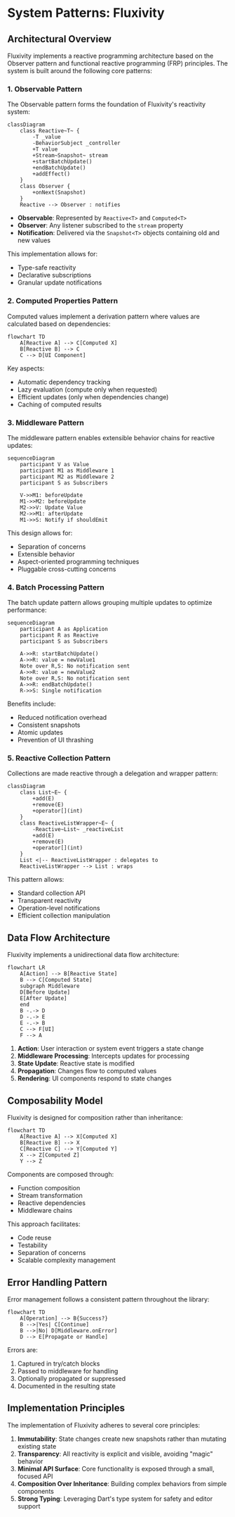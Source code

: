 # System Patterns: Fluxivity

## Architectural Overview

Fluxivity implements a reactive programming architecture based on the Observer pattern and functional reactive programming (FRP) principles. The system is built around the following core patterns:

### 1. Observable Pattern

The Observable pattern forms the foundation of Fluxivity's reactivity system:

```mermaid
classDiagram
    class Reactive~T~ {
        -T _value
        -BehaviorSubject _controller
        +T value
        +Stream~Snapshot~ stream
        +startBatchUpdate()
        +endBatchUpdate()
        +addEffect()
    }
    class Observer {
        +onNext(Snapshot)
    }
    Reactive --> Observer : notifies
```

- **Observable**: Represented by `Reactive<T>` and `Computed<T>`
- **Observer**: Any listener subscribed to the `stream` property
- **Notification**: Delivered via the `Snapshot<T>` objects containing old and new values

This implementation allows for:
- Type-safe reactivity
- Declarative subscriptions
- Granular update notifications

### 2. Computed Properties Pattern

Computed values implement a derivation pattern where values are calculated based on dependencies:

```mermaid
flowchart TD
    A[Reactive A] --> C[Computed X]
    B[Reactive B] --> C
    C --> D[UI Component]
```

Key aspects:
- Automatic dependency tracking
- Lazy evaluation (compute only when requested)
- Efficient updates (only when dependencies change)
- Caching of computed results

### 3. Middleware Pattern

The middleware pattern enables extensible behavior chains for reactive updates:

```mermaid
sequenceDiagram
    participant V as Value
    participant M1 as Middleware 1
    participant M2 as Middleware 2
    participant S as Subscribers
    
    V->>M1: beforeUpdate
    M1->>M2: beforeUpdate
    M2->>V: Update Value
    M2->>M1: afterUpdate
    M1->>S: Notify if shouldEmit
```

This design allows for:
- Separation of concerns
- Extensible behavior
- Aspect-oriented programming techniques
- Pluggable cross-cutting concerns

### 4. Batch Processing Pattern

The batch update pattern allows grouping multiple updates to optimize performance:

```mermaid
sequenceDiagram
    participant A as Application
    participant R as Reactive
    participant S as Subscribers
    
    A->>R: startBatchUpdate()
    A->>R: value = newValue1
    Note over R,S: No notification sent
    A->>R: value = newValue2
    Note over R,S: No notification sent
    A->>R: endBatchUpdate()
    R->>S: Single notification
```

Benefits include:
- Reduced notification overhead
- Consistent snapshots
- Atomic updates
- Prevention of UI thrashing

### 5. Reactive Collection Pattern

Collections are made reactive through a delegation and wrapper pattern:

```mermaid
classDiagram
    class List~E~ {
        +add(E)
        +remove(E)
        +operator[](int)
    }
    class ReactiveListWrapper~E~ {
        -Reactive~List~ _reactiveList
        +add(E)
        +remove(E)
        +operator[](int)
    }
    List <|-- ReactiveListWrapper : delegates to
    ReactiveListWrapper --> List : wraps
```

This pattern allows:
- Standard collection API
- Transparent reactivity
- Operation-level notifications
- Efficient collection manipulation

## Data Flow Architecture

Fluxivity implements a unidirectional data flow architecture:

```mermaid
flowchart LR
    A[Action] --> B[Reactive State]
    B --> C[Computed State]
    subgraph Middleware
    D[Before Update]
    E[After Update]
    end
    B -.-> D
    D -.-> E
    E -.-> B
    C --> F[UI]
    F --> A
```

1. **Action**: User interaction or system event triggers a state change
2. **Middleware Processing**: Intercepts updates for processing
3. **State Update**: Reactive state is modified
4. **Propagation**: Changes flow to computed values
5. **Rendering**: UI components respond to state changes

## Composability Model

Fluxivity is designed for composition rather than inheritance:

```mermaid
flowchart TD
    A[Reactive A] --> X[Computed X]
    B[Reactive B] --> X
    C[Reactive C] --> Y[Computed Y]
    X --> Z[Computed Z]
    Y --> Z
```

Components are composed through:
- Function composition
- Stream transformation
- Reactive dependencies
- Middleware chains

This approach facilitates:
- Code reuse
- Testability
- Separation of concerns
- Scalable complexity management

## Error Handling Pattern

Error management follows a consistent pattern throughout the library:

```mermaid
flowchart TD
    A[Operation] --> B{Success?}
    B -->|Yes| C[Continue]
    B -->|No| D[Middleware.onError]
    D --> E[Propagate or Handle]
```

Errors are:
1. Captured in try/catch blocks
2. Passed to middleware for handling
3. Optionally propagated or suppressed
4. Documented in the resulting state

## Implementation Principles

The implementation of Fluxivity adheres to several core principles:

1. **Immutability**: State changes create new snapshots rather than mutating existing state
2. **Transparency**: All reactivity is explicit and visible, avoiding "magic" behavior
3. **Minimal API Surface**: Core functionality is exposed through a small, focused API
4. **Composition Over Inheritance**: Building complex behaviors from simple components
5. **Strong Typing**: Leveraging Dart's type system for safety and editor support
